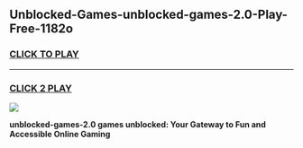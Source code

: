 
## Unblocked-Games-unblocked-games-2.0-Play-Free-1182o
<h3>
<a href="https://premium76.site?title=unblocked-games-2.0&ref=17A">CLICK TO PLAY</a></h3>
<hr>

<h3>
<a href="https://premium76.site?title=unblocked-games-2.0&ref=17A">CLICK 2 PLAY</a>
  
</h3>

<a href="https://premium76.site?title=unblocked-games-2.0&ref=17A"><img src="https://clearcache.store/games.png"></a>


**unblocked-games-2.0 games unblocked: Your Gateway to Fun and Accessible Online Gaming**
